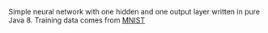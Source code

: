 Simple neural network with one hidden and one output layer written in pure Java 8.
Training data comes from [MNIST](http://yann.lecun.com/exdb/mnist/)
